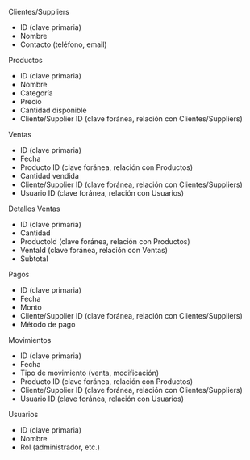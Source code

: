 Clientes/Suppliers
- ID (clave primaria)
- Nombre
- Contacto (teléfono, email)

Productos
- ID (clave primaria)
- Nombre
- Categoría
- Precio
- Cantidad disponible
- Cliente/Supplier ID (clave foránea, relación con Clientes/Suppliers)

Ventas
- ID (clave primaria)
- Fecha
- Producto ID (clave foránea, relación con Productos)
- Cantidad vendida
- Cliente/Supplier ID (clave foránea, relación con Clientes/Suppliers)
- Usuario ID (clave foránea, relación con Usuarios)

Detalles Ventas
- ID (clave primaria)
- Cantidad
- ProductoId (clave foránea, relación con Productos)
- VentaId (clave foránea, relación con Ventas)
- Subtotal
 
Pagos
- ID (clave primaria)
- Fecha
- Monto
- Cliente/Supplier ID (clave foránea, relación con Clientes/Suppliers)
- Método de pago

Movimientos
- ID (clave primaria)
- Fecha
- Tipo de movimiento (venta, modificación)
- Producto ID (clave foránea, relación con Productos)
- Cliente/Supplier ID (clave foránea, relación con Clientes/Suppliers)
- Usuario ID (clave foránea, relación con Usuarios)

Usuarios
- ID (clave primaria)
- Nombre
- Rol (administrador, etc.)